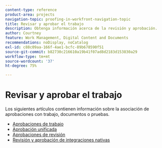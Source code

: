 ```yaml
---
content-type: reference
product-area: projects
navigation-topic: proofing-in-workfront-navigation-topic
title: Revisar y aprobar el trabajo
description: Obtenga información acerca de la revisión y aprobación.
author: Courtney
feature: Work Management, Digital Content and Documents
recommendations: noDisplay, noCatalog
exl-id: c88c09aa-166f-4ae1-bcfc-89b678590f51
source-git-commit: b82730c216610a19b41f07ad8d2183d153830a29
workflow-type: tm+mt
source-wordcount: '37'
ht-degree: 75%

---
```


# Revisar y aprobar el trabajo

Los siguientes artículos contienen información sobre la asociación de aprobaciones con trabajo, documentos o pruebas.

<!-- * [Limited document and proof decision for non-paid users overview](/help/quicksilver/review-and-approve-work/proof-doc-decision-limits.md) -->
* [Aprobaciones de trabajo](../review-and-approve-work/manage-approvals/manage-approvals.md)
* [Aprobación unificada](../review-and-approve-work/document-reviews-and-approvals/document-reviews-and-approvals.md)
* [Aprobaciones de revisión](../review-and-approve-work/proofing/proofing.md)
* [Revisión y aprobación de integraciones nativas](/help/quicksilver/review-and-approve-work/native-integrations/review-approva-native-integrations-toc.md)

